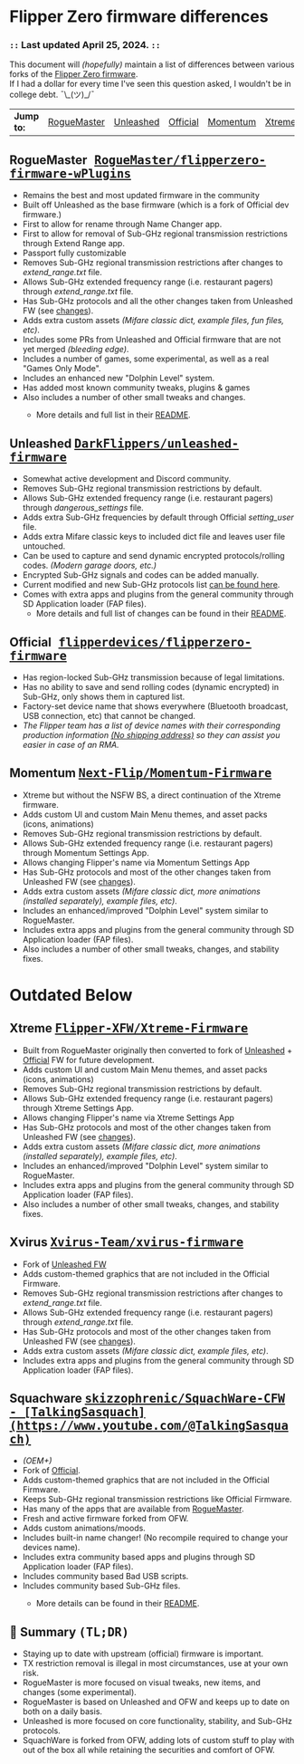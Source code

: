 <h1>Flipper Zero firmware differences</h1>
<h3>
    <code>::</code> Last updated April 25, 2024. <code>::</code>
</h3>
<p>This document will <em>(hopefully)</em> maintain a list of differences between various forks of the <a
    href="#official">Flipper Zero firmware</a>. <br>If I had a dollar for every time I&#39;ve seen this question asked,
  I wouldn&#39;t be in college debt. ¯\_(ツ)_/¯</p>
    <table><tr>
      <td>
        <strong>Jump to:</strong>
      </td>
      <td><a href="#plugins">RogueMaster</a></td>
      <td><a href="#unleashed">Unleashed</a></td>
      <td><a href="#official">Official</a></td>
      <td><a href="#Momentum">Momentum</a></td>
      <td><a href="#Xtreme">Xtreme</a></td>
      <td><a href="#Dexv">Xvirus</a></td>
      <td><a href="#Squachware">Squachware</a></td>
      <td><a href="#summary">Summary (TL;DR)</a></td>
    </tr></table>

<h2 id="plugins">RogueMaster<kbd>
    <a href="https://github.com/RogueMaster/flipperzero-firmware-wPlugins">RogueMaster/flipperzero-firmware-wPlugins</a>
  </kbd>
</h2>
<ul>
  <li>Remains the best and most updated firmware in the community</li>
  <li>Built off Unleashed as the base firmware (which is a fork of Official dev firmware.)</li>
  <li>First to allow for rename through Name Changer app.</li>
  <li>First to allow for removal of Sub-GHz regional transmission restrictions through Extend Range app.</li>
  <li>Passport fully customizable</li>
  <li>Removes Sub-GHz regional transmission restrictions after changes to <em>extend_range.txt</em> file.</li>
  <li>Allows Sub-GHz extended frequency range (i.e. restaurant pagers) through <em>extend_range.txt</em> file.</li>
  <li>Has Sub-GHz protocols and all the other changes taken from Unleashed FW (see <a href="#unleashed">changes</a>).</li>
  <li>Adds extra custom assets <em>(Mifare classic dict, example files, fun files, etc)</em>.</li>
  <li>Includes some PRs from Unleashed and Official firmware that are not yet merged <em>(bleeding edge)</em>.</li>
  <li>Includes a number of games, some experimental, as well as a real "Games Only Mode".</li>
  <li>Includes an enhanced new "Dolphin Level" system.</li>
  <li>Has added most known community tweaks, plugins & games</li>
  <li>Also includes a number of other small tweaks and changes.</li>
  <ul><li>More details and full list in their <a href="https://github.com/RogueMaster/flipperzero-firmware-wPlugins#readme">README</a>.</li></ul>

</ul>
<h2 id="unleashed">
    Unleashed
    <kbd>
        <a href="https://github.com/DarkFlippers/unleashed-firmware">DarkFlippers/unleashed-firmware</a>
    </kbd>
</h2>
<ul>
    <li>Somewhat active development and Discord community.</li>
    <li>Removes Sub-GHz regional transmission restrictions by default.</li>
    <li>Allows Sub-GHz extended frequency range (i.e. restaurant pagers) through <em>dangerous_settings</em> file.</li>
    <li>Adds extra Sub-GHz frequencies by default through Official <em>setting_user</em> file.</li>
    <li>Adds extra Mifare classic keys to included dict file and leaves user file untouched.</li>
    <li>Can be used to capture and send dynamic encrypted protocols/rolling codes. <em>(Modern garage doors, etc.)</em>
    </li>
    <li>Encrypted Sub-GHz signals and codes can be added manually.</li>
    <li>Current modified and new Sub-GHz protocols list <a
            href="https://github.com/DarkFlippers/unleashed-firmware#current-modified-and-new-subghz-protocols-list">can
            be found here</a>.</li>
    <li>Comes with extra apps and plugins from the general community through SD Application loader (FAP files).
        <ul>
            <li>More details and full list of changes can be found in their <a
                    href="https://github.com/DarkFlippers/unleashed-firmware#readme">README</a>.</li>
        </ul>
</ul>

<h2 id="official">Official<kbd>
    <a href="https://github.com/flipperdevices/flipperzero-firmware">flipperdevices/flipperzero-firmware</a>
  </kbd>
</h2>
<ul>
  <li>Has region-locked Sub-GHz transmission because of legal limitations.</li>
  <li>Has no ability to save and send rolling codes (dynamic encrypted) in Sub-GHz, only shows them in captured list.
  </li>
  <li>Factory-set device name that shows everywhere (Bluetooth broadcast, USB connection, etc) that cannot be changed.</li>
    <li><em>The Flipper team has a list of device names with their corresponding production information <a href="https://discord.com/channels/740930220399525928/765282833744265246/971881286543224852">(No shipping address)</a> so they can assist you easier in case of an RMA.</em></li>
  </ul>
  
<h2 id="Momentum">
    Momentum
    <kbd>
        <a href="https://github.com/Next-Flip/Momentum-Firmware">Next-Flip/Momentum-Firmware</a>
    </kbd>
</h2>
<ul>
    <li>Xtreme but without the NSFW BS, a direct continuation of the Xtreme firmware.</li>
    <li>Adds custom UI and custom Main Menu themes, and asset packs (icons, animations)</li>
    <li>Removes Sub-GHz regional transmission restrictions by default.</li>
    <li>Allows Sub-GHz extended frequency range (i.e. restaurant pagers) through Momentum Settings App.</li>
    <li>Allows changing Flipper's name via Momentum Settings App</li>
    <li>Has Sub-GHz protocols and most of the other changes taken from Unleashed FW (see <a href="#unleashed">changes</a>).</li>
    <li>Adds extra custom assets <em>(Mifare classic dict, more animations (installed separately), example files, etc)</em>.</li>
    <li>Includes an enhanced/improved "Dolphin Level" system similar to RogueMaster.</li>
    <li>Includes extra apps and plugins from the general community through SD Application loader (FAP files).</li>
    <li>Also includes a number of other small tweaks, changes, and stability fixes.</li>
</ul>
<h1 id="official">Outdated Below
  </kbd>
</h1>
<h2 id="Xtreme">
    Xtreme
    <kbd>
        <a href="https://github.com/Flipper-XFW/Xtreme-Firmware">Flipper-XFW/Xtreme-Firmware</a>
    </kbd>
</h2>
<ul>
    <li>Built from RogueMaster originally then converted to fork of <a href="#unleashed">Unleashed</a> + <a href="#official">Official</a> FW for future development.</li>
    <li>Adds custom UI and custom Main Menu themes, and asset packs (icons, animations)</li>
    <li>Removes Sub-GHz regional transmission restrictions by default.</li>
    <li>Allows Sub-GHz extended frequency range (i.e. restaurant pagers) through Xtreme Settings App.</li>
    <li>Allows changing Flipper's name via Xtreme Settings App</li>
    <li>Has Sub-GHz protocols and most of the other changes taken from Unleashed FW (see <a href="#unleashed">changes</a>).</li>
    <li>Adds extra custom assets <em>(Mifare classic dict, more animations (installed separately), example files, etc)</em>.</li>
    <li>Includes an enhanced/improved "Dolphin Level" system similar to RogueMaster.</li>
    <li>Includes extra apps and plugins from the general community through SD Application loader (FAP files).</li>
    <li>Also includes a number of other small tweaks, changes, and stability fixes.</li>
</ul>
<h2 id="Dexv">
    Xvirus
    <kbd>
        <a href="https://github.com/Xvirus-Team/xvirus-firmware">Xvirus-Team/xvirus-firmware</a>
    </kbd>
</h2>
<ul>
    <li>Fork of <a href="#unleashed">Unleashed FW</a></li>
    <li>Adds custom-themed graphics that are not included in the Official Firmware.</li>
    <li>Removes Sub-GHz regional transmission restrictions after changes to <em>extend_range.txt</em> file.</li>
    <li>Allows Sub-GHz extended frequency range (i.e. restaurant pagers) through <em>extend_range.txt</em> file.</li>
    <li>Has Sub-GHz protocols and most of the other changes taken from Unleashed FW (see <a href="#unleashed">changes</a>).</li>
    <li>Adds extra custom assets <em>(Mifare classic dict, example files, etc)</em>.</li>
    <li>Includes extra apps and plugins from the general community through SD Application loader (FAP files).</li>
</ul>
<h2 id="Squachware">
    Squachware
    <kbd>
        <a href="https://github.com/skizzophrenic/SquachWare-CFW">skizzophrenic/SquachWare-CFW - [TalkingSasquach](https://www.youtube.com/@TalkingSasquach)</a>
    </kbd>
</h2>
<ul>
    <li><em>(OEM+)</em></li>
    <li>Fork of <a href="#official">Official</a>.</li>
    <li>Adds custom-themed graphics that are not included in the Official Firmware.</li>
    <li>Keeps Sub-GHz regional transmission restrictions like Official Firmware.</li>
    <li>Has many of the apps that are available from <a href="#plugins">RogueMaster</a>.</li>
    <li>Fresh and active firmware forked from OFW.</li>
    <li>Adds custom animations/moods.</li>
    <li>Includes built-in name changer! (No recompile required to change your devices name).</li>
    <li>Includes extra community based apps and plugins through SD Application loader (FAP files).</li>
    <li>Includes community based Bad USB scripts.</li>
    <li>Includes community based Sub-GHz files.</li>
            <ul>
            <li>More details can be found in their <a
                    href="https://github.com/skizzophrenic/SquachWare-CFW">README</a>.</li>
        </ul>
</ul>
<h2 id="summary">
    📝 Summary
    <kbd>(TL;DR)</kbd>
</h2>
<ul>
    <li>Staying up to date with upstream (official) firmware is important.</li>
    <li>TX restriction removal is illegal in most circumstances, use at your own risk.</li>
    <li>RogueMaster is more focused on visual tweaks, new items, and changes (some experimental).</li>
    <li>RogueMaster is based on Unleashed and OFW and keeps up to date on both on a daily basis.</li>
    <li>Unleashed is more focused on core functionality, stability, and Sub-GHz protocols.</li>
    <li>SquachWare is forked from OFW, adding lots of custom stuff to play with out of the box all while retaining the securities and comfort of OFW.</li>
</ul>
